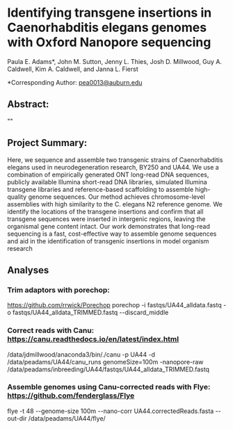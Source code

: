 # Identifying transgene insertions in Caenorhabditis elegans genomes with Oxford Nanopore sequencing

Paula E. Adams*, John M. Sutton, Jenny L. Thies, Josh D. Millwood, Guy A. Caldwell, Kim A. Caldwell, and Janna L. Fierst

 *Corresponding Author: pea0013@auburn.edu 

## Abstract:
""

## Project Summary:
Here, we sequence and assemble two transgenic strains of Caenorhabditis elegans used in neurodegeneration research, BY250 and UA44. We use a combination of empirically generated ONT long-read DNA sequences, publicly available Illumina short-read DNA libraries, simulated Illumina transgene libraries and reference-based scaffolding to assemble high-quality genome sequences. Our method achieves chromosome-level assemblies with high similarity to the C. elegans N2 reference genome. We identify the locations of the transgene insertions and confirm that all transgene sequences were inserted in intergenic regions, leaving the organismal gene content intact. Our work demonstrates that long-read sequencing is a fast, cost-effective way to assemble genome sequences and aid in the identification of transgenic insertions in model organism research


## Analyses



### Trim adaptors with porechop: 
https://github.com/rrwick/Porechop
porechop -i fastqs/UA44_alldata.fastq -o fastqs/UA44_alldata_TRIMMED.fastq --discard_middle 

### Correct reads with Canu: https://canu.readthedocs.io/en/latest/index.html
/data/jdmillwood/anaconda3/bin/./canu -p UA44 -d /data/peadams/UA44/canu_runs genomeSize=100m -nanopore-raw /data/peadams/inbreeding/UA44/fastqs/UA44_alldata_TRIMMED.fastq

### Assemble genomes using Canu-corrected reads with Flye: https://github.com/fenderglass/Flye
flye  -t 48 --genome-size 100m --nano-corr UA44.correctedReads.fasta --out-dir /data/peadams/UA44/flye/
